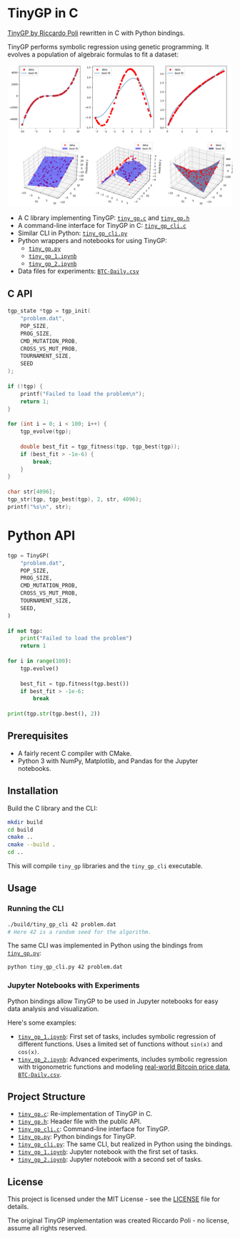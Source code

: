 # TinyGP in C

[TinyGP by Riccardo Poli](https://github.com/JesseBuesking/TinyGP-Java) rewritten in C with Python bindings.

TinyGP performs symbolic regression using genetic programming. It evolves a population of algebraic formulas to fit a dataset:

![TinyGP](./splash.png)

- A C library implementing TinyGP: [`tiny_gp.c`](tiny_gp.c) and [`tiny_gp.h`](tiny_gp.h)
- A command-line interface for TinyGP in C: [`tiny_gp_cli.c`](tiny_gp_cli.c)
- Similar CLI in Python: [`tiny_gp_cli.py`](tiny_gp_cli.py)
- Python wrappers and notebooks for using TinyGP:
  - [`tiny_gp.py`](tiny_gp.py)
  - [`tiny_gp_1.ipynb`](tiny_gp_1.ipynb)
  - [`tiny_gp_2.ipynb`](tiny_gp_2.ipynb)
- Data files for experiments: [`BTC-Daily.csv`](BTC-Daily.csv)

## C API

```c
tgp_state *tgp = tgp_init(
	"problem.dat",
	POP_SIZE,
	PROG_SIZE,
	CMD_MUTATION_PROB,
	CROSS_VS_MUT_PROB,
	TOURNAMENT_SIZE,
	SEED
);

if (!tgp) {
	printf("Failed to load the problem\n");
	return 1;
}

for (int i = 0; i < 100; i++) {
	tgp_evolve(tgp);

	double best_fit = tgp_fitness(tgp, tgp_best(tgp));
	if (best_fit > -1e-6) {
		break;
	}
}

char str[4096];
tgp_str(tgp, tgp_best(tgp), 2, str, 4096);
printf("%s\n", str);
```

# Python API

```py
tgp = TinyGP(
	"problem.dat",
	POP_SIZE,
	PROG_SIZE,
	CMD_MUTATION_PROB,
	CROSS_VS_MUT_PROB,
	TOURNAMENT_SIZE,
	SEED,
)

if not tgp:
	print("Failed to load the problem")
	return 1

for i in range(100):
	tgp.evolve()

	best_fit = tgp.fitness(tgp.best())
	if best_fit > -1e-6:
		break

print(tgp.str(tgp.best(), 2))
```

## Prerequisites

- A fairly recent C compiler with CMake.
- Python 3 with NumPy, Matplotlib, and Pandas for the Jupyter notebooks.

## Installation

Build the C library and the CLI:

```sh
mkdir build
cd build
cmake ..
cmake --build .
cd ..
```

This will compile `tiny_gp` libraries and the `tiny_gp_cli` executable.

## Usage

### Running the CLI

```sh
./build/tiny_gp_cli 42 problem.dat
# Here 42 is a random seed for the algorithm.
```

The same CLI was implemented in Python using the bindings from [`tiny_gp.py`](tiny_gp.py):

```sh
python tiny_gp_cli.py 42 problem.dat
```

### Jupyter Notebooks with Experiments

Python bindings allow TinyGP to be used in Jupyter notebooks for easy data analysis and visualization.

Here's some examples:

- [`tiny_gp_1.ipynb`](tiny_gp_1.ipynb): First set of tasks, includes symbolic regression of different functions. Uses a limited set of functions without `sin(x)` and `cos(x)`.
- [`tiny_gp_2.ipynb`](tiny_gp_2.ipynb): Advanced experiments, includes symbolic regression with trigonometric functions and modeling [real-world Bitcoin price data, `BTC-Daily.csv`](BTC-Daily.csv).

## Project Structure

- [`tiny_gp.c`](tiny_gp.c): Re-implementation of TinyGP in C.
- [`tiny_gp.h`](tiny_gp.h): Header file with the public API.
- [`tiny_gp_cli.c`](tiny_gp_cli.c): Command-line interface for TinyGP.
- [`tiny_gp.py`](tiny_gp.py): Python bindings for TinyGP.
- [`tiny_gp_cli.py`](tiny_gp_cli.py): The same CLI, but realized in Python using the bindings.
- [`tiny_gp_1.ipynb`](tiny_gp_1.ipynb): Jupyter notebook with the first set of tasks.
- [`tiny_gp_2.ipynb`](tiny_gp_2.ipynb): Jupyter notebook with a second set of tasks.

## License

This project is licensed under the MIT License - see the [LICENSE](LICENSE) file for details.

The original TinyGP implementation was created Riccardo Poli - no license, assume all rights reserved.
